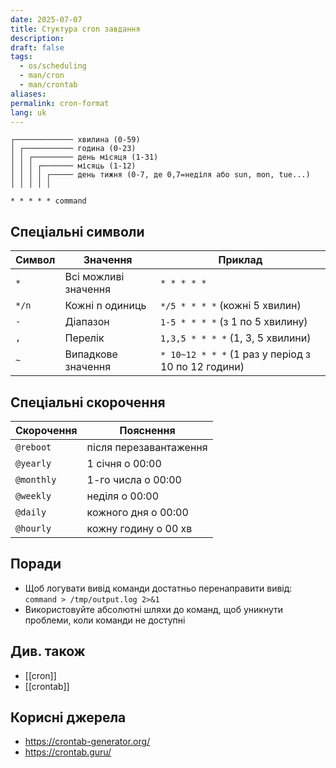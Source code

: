 ```yaml
---
date: 2025-07-07
title: Стуктура cron завдання
description: 
draft: false
tags:
  - os/scheduling
  - man/cron
  - man/crontab
aliases: 
permalink: cron-format
lang: uk
---
```


```
┌───────────── хвилина (0-59)
│ ┌─────────── година (0-23)
│ │ ┌───────── день місяця (1-31)
│ │ │ ┌─────── місяць (1-12)
│ │ │ │ ┌───── день тижня (0-7, де 0,7=неділя або sun, mon, tue...)
│ │ │ │ │

* * * * * command
```

## Спеціальні символи

| Символ | Значення             | Приклад                                            |
| ------ | -------------------- | -------------------------------------------------- |
| `*`    | Всі можливі значення | `* * * * *`                                        |
| `*/n`  | Кожні n одиниць      | `*/5 * * * *` (кожні 5 хвилин)                     |
| `-`    | Діапазон             | `1-5 * * * *` (з 1 по 5 хвилину)                   |
| `,`    | Перелік              | `1,3,5 * * * *` (1, 3, 5 хвилини)                  |
| `~`    | Випадкове значення   | `* 10~12 * * *` (1 раз у період з 10 по 12 години) |

## Спеціальні скорочення
| Скорочення | Пояснення              |
| ---------- | ---------------------- |
| `@reboot`  | після перезавантаження |
| `@yearly`  | 1 січня о 00:00        |
| `@monthly` | 1-го числа о 00:00     |
| `@weekly`  | неділя о 00:00         |
| `@daily`   | кожного дня о 00:00    |
| `@hourly`  | кожну годину о 00 хв   |

## Поради

- Щоб логувати вивід команди достатньо перенаправити вивід: `command > /tmp/output.log 2>&1`
- Використовуйте абсолютні шляхи до команд, щоб уникнути проблеми, коли команди не доступні

## Див. також

- [[cron]]
- [[crontab]]


## Корисні джерела

- https://crontab-generator.org/
- https://crontab.guru/